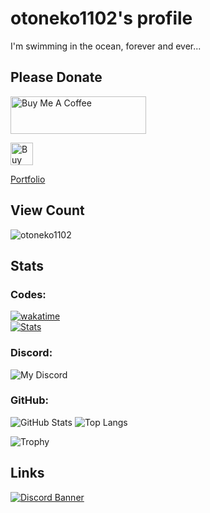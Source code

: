 # otoneko1102's profile

I'm swimming in the ocean, forever and ever...

## Please Donate

<a href="https://www.buymeacoffee.com/debuloper" target="_blank"><img src="https://cdn.buymeacoffee.com/buttons/v2/default-yellow.png" alt="Buy Me A Coffee" style="height: 60px !important;width: 217px !important;" ></a>

<a href='https://ko-fi.com/E1E41LY2C9' target='_blank'><img height='36' style='border:0px;height:36px;' src='https://storage.ko-fi.com/cdn/kofi6.png?v=6' border='0' alt='Buy Me a Coffee at ko-fi.com' /></a>

[Portfolio](https://www.otoneko.cat/)

## View Count
![otoneko1102](https://count.getloli.com/@otoneko1102?theme=booru-jaypee)

## Stats

### Codes:

[![wakatime](https://wakatime.com/badge/user/394a566c-2077-4d06-b5df-238177518f12.svg)](https://wakatime.com/@394a566c-2077-4d06-b5df-238177518f12)  
[![Stats](https://github-readme-stats.vercel.app/api/wakatime?username=otoneko1102&layout=compact&theme=dark)](https://wakatime.com/@otoneko1102)

### Discord:

![My Discord](https://discord-readme-badge.vercel.app/api?id=236727759672442880)

### GitHub:
![GitHub Stats](https://github-readme-stats.vercel.app/api?username=otoneko1102&show_icons=true&count_private=true&theme=onedark)
![Top Langs](https://github-readme-stats.vercel.app/api/top-langs/?username=otoneko1102&langs_count=16&show_icons=true&count_private=true&layout=compact&theme=onedark)  

![Trophy](https://github-profile-trophy.vercel.app/?username=otoneko1102&theme=onedark&count_private=true&column=10)

## Links

[![Discord Banner](https://discordapp.com/api/guilds/957886649583415296/widget.png?style=banner2)](https://discord.gg/Z6zVCQBt9m)
